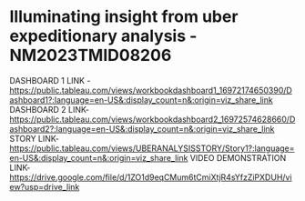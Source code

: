 # Illuminating insight from uber expeditionary analysis - NM2023TMID08206
DASHBOARD 1 LINK -https://public.tableau.com/views/workbookdashboard1_16972174650390/Dashboard1?:language=en-US&:display_count=n&:origin=viz_share_link
DASHBOARD 2 LINK-https://public.tableau.com/views/workbookdashboard2_16972574628660/Dashboard2?:language=en-US&:display_count=n&:origin=viz_share_link
STORY LINK-https://public.tableau.com/views/UBERANALYSISSTORY/Story1?:language=en-US&:display_count=n&:origin=viz_share_link
VIDEO DEMONSTRATION LINK-https://drive.google.com/file/d/1ZO1d9eqCMum6tCmiXtjR4sYfzZiPXDUH/view?usp=drive_link
